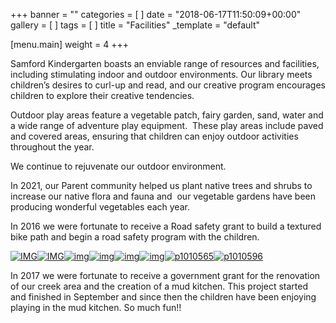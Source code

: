 +++
banner = ""
categories = [ ]
date = "2018-06-17T11:50:09+00:00"
gallery = [ ]
tags = [ ]
title = "Facilities"
_template = "default"

[menu.main]
weight = 4
+++

Samford Kindergarten boasts an enviable range of resources and facilities, including stimulating indoor and outdoor environments. Our library meets children’s desires to curl-up and read, and our creative program encourages children to explore their creative tendencies.

Outdoor play areas feature a vegetable patch, fairy garden, sand, water and a wide range of adventure play equipment.  These play areas include paved and covered areas, ensuring that children can enjoy outdoor activities throughout the year.

We continue to rejuvenate our outdoor environment.

In 2021, our Parent community helped us plant native trees and shrubs to increase our native flora and fauna and  our vegetable gardens have been producing wonderful vegetables each year.

In 2016 we were fortunate to receive a Road safety grant to build a textured bike path and begin a road safety program with the children.

[![IMG](https://www.samfordkindergarten.com.au/uploads/IMG_9917-300x225.jpg)](https://www.samfordkindergarten.com.au/uploads/IMG_9917.jpg)[![IMG](https://www.samfordkindergarten.com.au/uploads/IMG_9916-300x225.jpg)](https://www.samfordkindergarten.com.au/uploads/IMG_9916.jpg)[![img](https://www.samfordkindergarten.com.au/uploads/IMG_0313-300x225.jpg)](https://www.samfordkindergarten.com.au/uploads/IMG_0313.jpg)[![img](https://www.samfordkindergarten.com.au/uploads/IMG_0317-300x225.jpg)](https://www.samfordkindergarten.com.au/uploads/IMG_0317.jpg)[![img](https://www.samfordkindergarten.com.au/uploads/IMG_2879-300x225.jpg)](https://www.samfordkindergarten.com.au/uploads/IMG_2879.jpg)[![img](https://www.samfordkindergarten.com.au/uploads/IMG_2899-225x300.jpg)](https://www.samfordkindergarten.com.au/uploads/IMG_2899.jpg)[![p1010565](https://www.samfordkindergarten.com.au/uploads/P1010565-300x225.jpg)](https://www.samfordkindergarten.com.au/uploads/P1010565.jpg)[![p1010596](https://www.samfordkindergarten.com.au/uploads/P1010596-225x300.jpg)](https://www.samfordkindergarten.com.au/uploads/P1010596.jpg)

In 2017 we were fortunate to receive a government grant for the renovation of our creek area and the creation of a mud kitchen. This project started and finished in September and since then the children have been enjoying playing in the mud kitchen. So much fun!!
